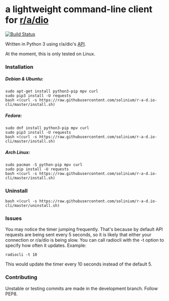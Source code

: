 # **a lightweight command-line client for [r/a/dio](https://r-a-d.io)** 

[![Build Status](https://travis-ci.org/solinium/r-a-d.io-cli.svg?branch=master)](https://travis-ci.org/solinium/r-a-d.io-cli)

Written in Python 3 using r/a/dio's [API](https://r-a-d.io/api).

At the moment, this is only tested on Linux.

### Installation

##### Debian & Ubuntu:
```
sudo apt-get install python3-pip mpv curl
sudo pip3 install -U requests
bash <(curl -s https://raw.githubusercontent.com/solinium/r-a-d.io-cli/master/install.sh)
```

##### Fedora:
```
sudo dnf install python3-pip mpv curl
sudo pip3 install -U requests
bash <(curl -s https://raw.githubusercontent.com/solinium/r-a-d.io-cli/master/install.sh)
```

##### Arch Linux:
```
sudo pacman -S python-pip mpv curl
sudo pip install -U requests
bash <(curl -s https://raw.githubusercontent.com/solinium/r-a-d.io-cli/master/install.sh)
```

### Uninstall
```
bash <(curl -s https://raw.githubusercontent.com/solinium/r-a-d.io-cli/master/uninstall.sh)
```

### Issues
You may notice the timer jumping frequently. That's because by default API requests are being sent every 5 seconds, so it is likely that either your connection or r/a/dio is being slow. You can call radiocli with the -t option to specify how often it updates. Example:

`radiocli -t 10`

This would update the timer every 10 seconds instead of the default 5.

### Contributing
Unstable or testing commits are made in the development branch. Follow PEP8.

